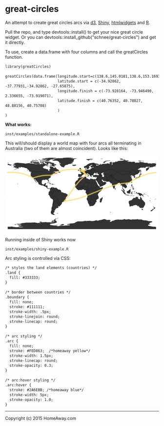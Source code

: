 # great-circles
An attempt to create great circles arcs via [d3](http://d3js.org/), [Shiny](http://shiny.rstudio.com/), [htmlwidgets](http://www.htmlwidgets.org/) and [R](http://www.r-project.org/). 

Pull the repo, and type devtools::install() to get your nice great circle widget. Or you can devtools::install_github("schnee/great-circles") and get it directly.

To use, create a data.frame with four columns and call the greatCircles function.

```
library(greatCircles)

greatCircles(data.frame(longitude.start=c(138.6,145.0181,138.6,153.1693),
                        latitude.start = c(-34.92862, -37.77931,-34.92862, -27.65875),
                        longitude.finish = c(-73.928164, -73.946490, 2.336655, -73.919071),
                        latitude.finish = c(40.76352, 40.78027, 48.88156, 40.75708)
                        )
)
```

**What works:**
```
inst/examples/standalone-example.R 
```

This will/should display a world map with four arcs all terminating in Australia (two of them are almost coincident). Looks like this:

![world-plot](inst/examples/figures/sample.png)

Running inside of Shiny works now 
```
inst/examples/shiny-example.R
```

Arc styling is controlled via CSS:

```
/* styles the land elements (countries) */
.land {
  fill: #333333;
}

/* border between countries */
.boundary {
  fill: none;
  stroke: #111111;
  stroke-width: .5px;
  stroke-linejoin: round;
  stroke-linecap: round;
}

/* arc styling */
.arc {
  fill: none;
  stroke: #FED863;  /*homeaway yellow*/
  stroke-width: 1.5px;
  stroke-linecap: round;
  stroke-opacity: 0.3;
}

/* arc:hover styling */
.arc:hover {
  stroke: #2A6EBB; /*homeaway blue*/
  stroke-width: 5px;
  stroke-opacity: 1.0;
}
```

------
Copyright (c) 2015 HomeAway.com
